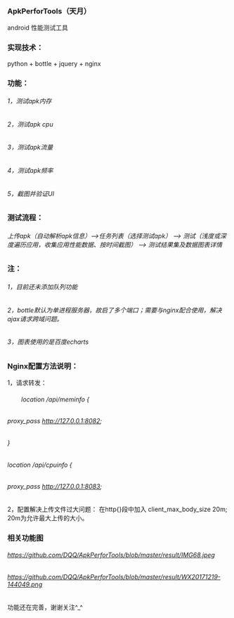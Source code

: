 ### ApkPerforTools（天月）
android 性能测试工具

### 实现技术：
python + bottle + jquery + nginx

### 功能：
###### 1，测试apk内存
###### 2，测试apk cpu
###### 3，测试apk流量
###### 4，测试apk频率
###### 5，截图并验证UI

### 测试流程：
###### 上传apk（自动解析apk信息）——>任务列表（选择测试apk） ——> 测试（浅度或深度遍历应用，收集应用性能数据、按时间截图） ——> 测试结果集及数据图表详情

### 注：
###### 1，目前还未添加队列功能
###### 2，bottle默认为单进程服务器，故启了多个端口；需要与nginx配合使用，解决ajax请求跨域问题。
###### 3，图表使用的是百度echarts

### Nginx配置方法说明：
1，请求转发：
 ######         location /api/meminfo {
 ######            proxy_pass   http://127.0.0.1:8082;
 ######         }
 
 ######         location /api/cpuinfo {
 ######              proxy_pass   http://127.0.0.1:8083; 
 2，配置解决上传文件过大问题：
    在http{}段中加入 client_max_body_size 20m; 20m为允许最大上传的大小。
### 相关功能图
###### https://github.com/DQQ/ApkPerforTools/blob/master/result/IMG68.jpeg
###### https://github.com/DQQ/ApkPerforTools/blob/master/result/WX20171219-144049.png

功能还在完善，谢谢关注^_^
